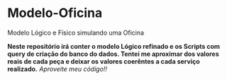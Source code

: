 # Modelo-Oficina
Modelo Lógico e Físico simulando uma Oficina

**Neste repositório irá conter o modelo Lógico refinado e os Scripts com query de criação do banco do dados. Tentei me aproximar dos valores reais de cada peça e deixar os valores coerêntes a cada serviço realizado.** *Aproveite meu código!!*
